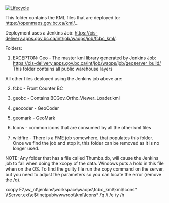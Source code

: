 [![Lifecycle](https://img.shields.io/badge/Lifecycle-Stable-97ca00)](https://github.com/bcgov/repomountie/blob/master/doc/lifecycle-badges.md)

This folder contains the KML files that are deployed to:  https://openmaps.gov.bc.ca/kml/...

Deployment uses a Jenkins Job: https://cis-delivery.apps.gov.bc.ca/int/job/waops/job/fcbc_kml/. 

Folders:
1. EXCEPTON: Geo - The master kml library generated by Jenkins Job: https://cis-delivery.apps.gov.bc.ca/int/job/waops/job/geoserver_build/
   This folder contains all public warehouse layers

All other files deployed using the Jenkins job above are:

2. fcbc - Front Counter BC

3. geobc - Contains BCGov_Ortho_Viewer_Loader.kml

4. geocoder - GeoCoder

5. geomark - GeoMark

6. Icons - common icons that are consumed by all the other kml files

7. wildfire - There is a FME job somewhere, that populates this folder. Once we find the job and stop it, this folder can be removed as it is no longer used.

NOTE: Any folder that has a file called Thumbs.db, will cause the Jenkins job to fail when doing the xcopy of the data.  Windows puts a hold in this file when on the OS.
To find the guilty file run the copy command on the server, but you need to adjust the parameters so you can locate the error (remove the /q).

xcopy E:\sw_nt\jenkins\workspace\waops\fcbc_kml\kml\Icons\* \\\\Server.ext\e$\inetpub\wwwroot\kml\Icons\*  /q /i /e /y /h
